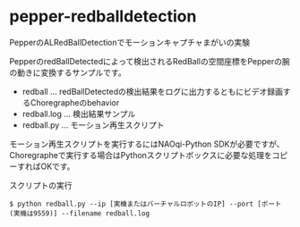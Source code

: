 # pepper-redballdetection
PepperのALRedBallDetectionでモーションキャプチャまがいの実験

PepperのredBallDetectedによって検出されるRedBallの空間座標をPepperの腕の動きに変換するサンプルです。

* redball ... redBallDetectedの検出結果をログに出力するともにビデオ録画するChoregrapheのbehavior
* redball.log ... 検出結果サンプル
* redball.py ... モーション再生スクリプト

モーション再生スクリプトを実行するにはNAOqi-Python SDKが必要ですが、Choregrapheで実行する場合はPythonスクリプトボックスに必要な処理をコピーすればOKです。

スクリプトの実行
```
$ python redball.py --ip [実機またはバーチャルロボットのIP] --port [ポート(実機は9559)] --filename redball.log
```
